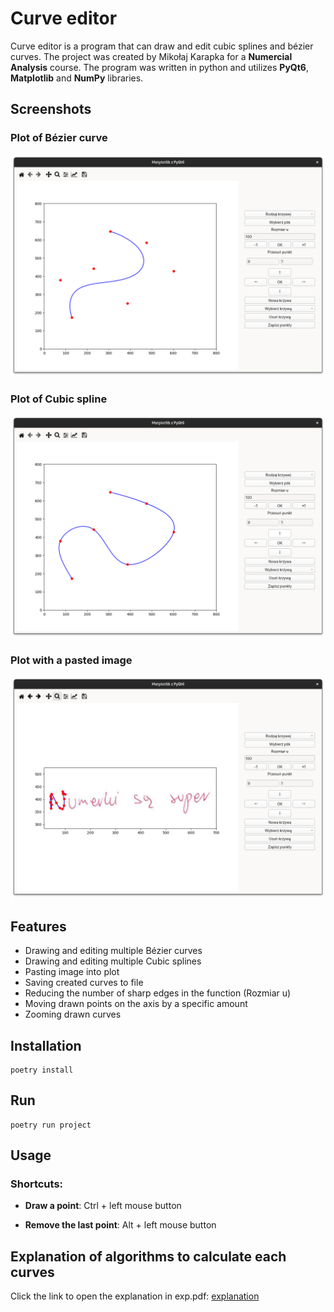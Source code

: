 # Curve editor

Curve editor is a program that can draw and edit cubic splines and bézier curves. The project was created by Mikołaj Karapka for a **Numercial Analysis** course. The program was written in python and utilizes **PyQt6**, **Matplotlib** and **NumPy** libraries.

## Screenshots

### Plot of Bézier curve

![bezier](./screenshots/Bezier_curve_pic.png)

### Plot of Cubic spline

![cubic_spline](./screenshots/Cubic_spline_pic.png)

### Plot with a pasted image

![pasted_img](./screenshots/Pasted_img.png)

## Features

- Drawing and editing multiple Bézier curves
- Drawing and editing multiple Cubic splines
- Pasting image into plot
- Saving created curves to file
- Reducing the number of sharp edges in the function (Rozmiar u)
- Moving drawn points on the axis by a specific amount
- Zooming drawn curves

## Installation

```shell
poetry install
```

## Run

```shell
poetry run project
```

## Usage

### Shortcuts:

- **Draw a point**: Ctrl + left mouse button

- **Remove the last point**: Alt + left mouse button

## Explanation of algorithms to calculate  each curves
Click the link to open the explanation in exp.pdf:
[explanation](https://github.com/Mikolkar/curve_editor/blob/main/exp.pdf)
